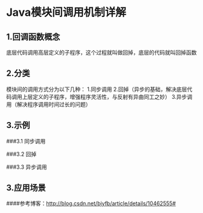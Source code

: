 # Java模块间调用机制详解

## 1.回调函数概念
底层代码调用高层定义的子程序，这个过程就叫做回掉，底层的代码就叫回掉函数

## 2.分类
模块间的调用方式分为以下几种：
1.同步调用
2.回掉（异步的基础，解决底层代码调用上层定义的子程序，增强程序灵活性，与反射有异曲同工之妙）
3.异步调用（解决程序调用时间过长的问题）
## 3.示例
###3.1 同步调用

###3.2 回掉

###3.3 异步调用


## 3.应用场景




####参考博客：http://blog.csdn.net/bjyfb/article/details/10462555#
